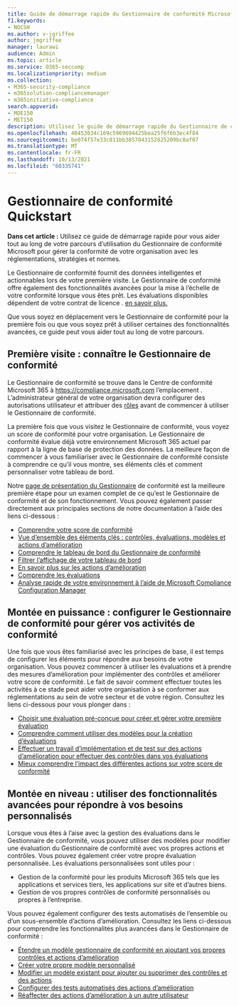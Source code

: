 ```yaml
---
title: Guide de démarrage rapide du Gestionnaire de conformité Microsoft
f1.keywords:
- NOCSH
ms.author: v-jgriffee
author: jmgriffee
manager: laurawi
audience: Admin
ms.topic: article
ms.service: O365-seccomp
ms.localizationpriority: medium
ms.collection:
- M365-security-compliance
- m365solution-compliancemanager
- m365initiative-compliance
search.appverid:
- MOE150
- MET150
description: Utilisez le guide de démarrage rapide du Gestionnaire de conformité pour vous aider tout au long de votre parcours de compréhension, de mise en place et d’utilisation du Gestionnaire de conformité.
ms.openlocfilehash: 40453034c169c5969694425bea25f6f6b3ec4f84
ms.sourcegitcommit: be074f57e33c811bb3857043152825209bc8af07
ms.translationtype: MT
ms.contentlocale: fr-FR
ms.lasthandoff: 10/13/2021
ms.locfileid: "60335741"
---
```

# <a name="compliance-manager-quickstart"></a>Gestionnaire de conformité Quickstart

**Dans cet article :** Utilisez ce guide de démarrage rapide pour vous aider tout au long de votre parcours d’utilisation du Gestionnaire de conformité Microsoft pour gérer la conformité de votre organisation avec les réglementations, stratégies et normes.

Le Gestionnaire de conformité fournit des données intelligentes et actionnables lors de votre première visite. Le Gestionnaire de conformité offre également des fonctionnalités avancées pour la mise à l’échelle de votre conformité lorsque vous êtes prêt. Les évaluations disponibles dépendent de votre contrat de licence . [en savoir plus.](/office365/servicedescriptions/microsoft-365-service-descriptions/microsoft-365-tenantlevel-services-licensing-guidance/microsoft-365-security-compliance-licensing-guidance)

Que vous soyez en déplacement vers le Gestionnaire de conformité pour la première fois ou que vous soyez prêt à utiliser certaines des fonctionnalités avancées, ce guide peut vous aider tout au long de votre parcours.

## <a name="first-visit-get-to-know-compliance-manager"></a>Première visite : connaître le Gestionnaire de conformité

Le Gestionnaire de conformité se trouve dans le Centre de conformité Microsoft 365 à https://compliance.microsoft.com l’emplacement . L’administrateur général de votre organisation devra configurer des autorisations utilisateur et attribuer des [rôles](compliance-manager-setup.md#set-user-permissions-and-assign-roles) avant de commencer à utiliser le Gestionnaire de conformité.

La première fois que vous visitez le Gestionnaire de conformité, vous voyez un score de conformité pour votre organisation. Le Gestionnaire de conformité évalue déjà votre environnement Microsoft 365 actuel par rapport à la ligne de base de protection des données. La meilleure façon de commencer à vous familiariser avec le Gestionnaire de conformité consiste à comprendre ce qu’il vous montre, ses éléments clés et comment personnaliser votre tableau de bord.

Notre [page de présentation du Gestionnaire](compliance-manager.md) de conformité est la meilleure première étape pour un examen complet de ce qu’est le Gestionnaire de conformité et de son fonctionnement. Vous pouvez également passer directement aux principales sections de notre documentation à l’aide des liens ci-dessous :

- [Comprendre votre score de conformité](compliance-manager.md#understanding-your-compliance-score)
- [Vue d’ensemble des éléments clés : contrôles, évaluations, modèles et actions d’amélioration](compliance-manager.md#key-elements-controls-assessments-templates-improvement-actions)
- [Comprendre le tableau de bord du Gestionnaire de conformité](compliance-manager-setup.md#understand-the-compliance-manager-dashboard)
- [Filtrer l’affichage de votre tableau de bord](compliance-manager-setup.md#filtering-your-dashboard-view)
- [En savoir plus sur les actions d’amélioration](compliance-manager-setup.md#improvement-actions-page)
- [Comprendre les évaluations](compliance-manager.md#assessments)
- [Analyse rapide de votre environnement à l’aide de Microsoft Compliance Configuration Manager](compliance-manager-mcca.md)

## <a name="ramping-up-configure-compliance-manager-to-manage-your-compliance-activities"></a>Montée en puissance : configurer le Gestionnaire de conformité pour gérer vos activités de conformité

Une fois que vous êtes familiarisé avec les principes de base, il est temps de configurer les éléments pour répondre aux besoins de votre organisation. Vous pouvez commencer à utiliser les évaluations et à prendre des mesures d’amélioration pour implémenter des contrôles et améliorer votre score de conformité. Le fait de savoir comment effectuer toutes les activités à ce stade peut aider votre organisation à se conformer aux réglementations au sein de votre secteur et de votre région. Consultez les liens ci-dessous pour vous plonger dans :

- [Choisir une évaluation pré-conçue pour créer et gérer votre première évaluation](compliance-manager-assessments.md)
- [Comprendre comment utiliser des modèles pour la création d’évaluations](compliance-manager-templates.md)
- [Effectuer un travail d’implémentation et de test sur des actions d’amélioration pour effectuer des contrôles dans vos évaluations](compliance-manager-improvement-actions.md)
- [Mieux comprendre l’impact des différentes actions sur votre score de conformité](compliance-score-calculation.md)

## <a name="scaling-up-use-advanced-functionality-to-meet-your-custom-needs"></a>Montée en niveau : utiliser des fonctionnalités avancées pour répondre à vos besoins personnalisés

Lorsque vous êtes à l’aise avec la gestion des évaluations dans le Gestionnaire de conformité, vous pouvez utiliser des modèles pour modifier une évaluation du Gestionnaire de conformité avec vos propres actions et contrôles. Vous pouvez également créer votre propre évaluation personnalisée. Les évaluations personnalisées sont utiles pour :

- Gestion de la conformité pour les produits Microsoft 365 tels que les applications et services tiers, les applications sur site et d’autres biens.
- Gestion de vos propres contrôles de conformité personnalisés ou propres à l’entreprise.

Vous pouvez également configurer des tests automatisés de l’ensemble ou d’un sous-ensemble d’actions d’amélioration. Consultez les liens ci-dessous pour comprendre les fonctionnalités plus avancées dans le Gestionnaire de conformité :

- [Étendre un modèle gestionnaire de conformité en ajoutant vos propres contrôles et actions d’amélioration](compliance-manager-templates-extend.md)
- [Créer votre propre modèle personnalisé](compliance-manager-templates-create.md)
- [Modifier un modèle existant pour ajouter ou supprimer des contrôles et des actions](compliance-manager-templates-modify.md)
- [Configurer des tests automatisés des actions d’amélioration](compliance-manager-setup.md#set-up-automated-testing)
- [Réaffecter des actions d’amélioration à un autre utilisateur](compliance-manager-setup.md#reassign-improvement-actions-to-another-user)